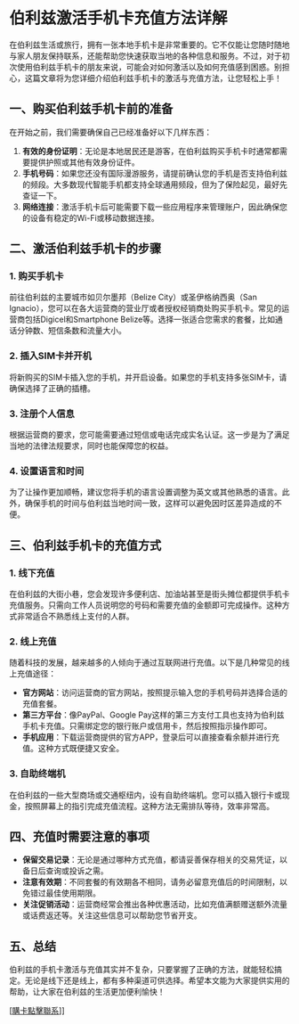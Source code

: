 # 伯利兹激活手机卡充值方法详解

在伯利兹生活或旅行，拥有一张本地手机卡是非常重要的。它不仅能让您随时随地与家人朋友保持联系，还能帮助您快速获取当地的各种信息和服务。不过，对于初次使用伯利兹手机卡的朋友来说，可能会对如何激活以及如何充值感到困惑。别担心，这篇文章将为您详细介绍伯利兹手机卡的激活与充值方法，让您轻松上手！

## 一、购买伯利兹手机卡前的准备

在开始之前，我们需要确保自己已经准备好以下几样东西：
1. **有效的身份证明**：无论是本地居民还是游客，在伯利兹购买手机卡时通常都需要提供护照或其他有效身份证件。
2. **手机号码**：如果您还没有国际漫游服务，请提前确认您的手机是否支持伯利兹的频段。大多数现代智能手机都支持全球通用频段，但为了保险起见，最好先查证一下。
3. **网络连接**：激活手机卡后可能需要下载一些应用程序来管理账户，因此确保您的设备有稳定的Wi-Fi或移动数据连接。

## 二、激活伯利兹手机卡的步骤

### 1. 购买手机卡
前往伯利兹的主要城市如贝尔墨邦（Belize City）或圣伊格纳西奥（San Ignacio），您可以在各大运营商的营业厅或者授权经销商处购买手机卡。常见的运营商包括Digicel和Smartphone Belize等。选择一张适合您需求的套餐，比如通话分钟数、短信条数和流量大小。

### 2. 插入SIM卡并开机
将新购买的SIM卡插入您的手机，并开启设备。如果您的手机支持多张SIM卡，请确保选择了正确的插槽。

### 3. 注册个人信息
根据运营商的要求，您可能需要通过短信或电话完成实名认证。这一步是为了满足当地的法律法规要求，同时也能保障您的权益。

### 4. 设置语言和时间
为了让操作更加顺畅，建议您将手机的语言设置调整为英文或其他熟悉的语言。此外，确保手机的时间与伯利兹当地时间一致，这样可以避免因时区差异造成的不便。

## 三、伯利兹手机卡的充值方式

### 1. 线下充值
在伯利兹的大街小巷，您会发现许多便利店、加油站甚至是街头摊位都提供手机卡充值服务。只需向工作人员说明您的号码和需要充值的金额即可完成操作。这种方式非常适合不熟悉线上支付的人群。

### 2. 线上充值
随着科技的发展，越来越多的人倾向于通过互联网进行充值。以下是几种常见的线上充值途径：

- **官方网站**：访问运营商的官方网站，按照提示输入您的手机号码并选择合适的充值套餐。
- **第三方平台**：像PayPal、Google Pay这样的第三方支付工具也支持为伯利兹手机卡充值。只需绑定您的银行账户或信用卡，然后按照指示操作即可。
- **手机应用**：下载运营商提供的官方APP，登录后可以直接查看余额并进行充值。这种方式既便捷又安全。

### 3. 自助终端机
在伯利兹的一些大型商场或交通枢纽内，设有自助终端机。您可以插入银行卡或现金，按照屏幕上的指引完成充值流程。这种方法无需排队等待，效率非常高。

## 四、充值时需要注意的事项

- **保留交易记录**：无论是通过哪种方式充值，都请妥善保存相关的交易凭证，以备日后查询或投诉之需。
- **注意有效期**：不同套餐的有效期各不相同，请务必留意充值后的时间限制，以免错过最佳使用期限。
- **关注促销活动**：运营商经常会推出各种优惠活动，比如充值满额赠送额外流量或话费返还等。关注这些信息可以帮助您节省开支。

## 五、总结

伯利兹的手机卡激活与充值其实并不复杂，只要掌握了正确的方法，就能轻松搞定。无论是线下还是线上，都有多种渠道可供选择。希望本文能为大家提供实用的帮助，让大家在伯利兹的生活更加便利愉快！

[[購卡點擊聯系](https://t.me/s/esim1088)]]